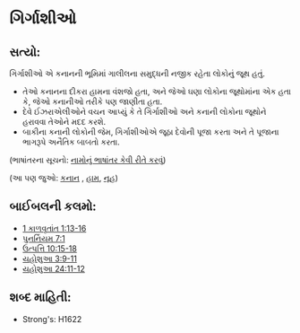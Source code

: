 # ગિર્ગાશીઓ 

## સત્યો: 

ગિર્ગાશીઓ એ કનાનની ભૂમિમાં ગાલીલના સમુદ્ધની નજીક રહેતા લોકોનું જૂથ હતું.

* તેઓ કનાનના દીકરા હામના વંશજો હતા, અને જેઓ ઘણા લોકોના જૂથોમાંના એક હતા કે, જેઓ કનાનીઓ તરીકે પણ જાણીતા હતા.
* દેવે ઈઝરાએલીઓને વચન આપ્યું કે તે ગિર્ગાશીઓ અને કનાની લોકોના જૂથોને હરાવવા તેઓને મદદ કરશે.
* બાકીના કનાની લોકોની જેમ, ગિર્ગાશીઓએ જૂઠા દેવોની પૂજા કરતા અને તે પૂજાના ભાગરૂપે અનૈતિક બાબતો કરતા.

(ભાષાંતરના સૂચનો: [નામોનું ભાષાંતર કેવી રીતે કરવું](rc://gu/ta/man/translate/translate-names))

(આ પણ જુઓ: [કનાન](../names/canaan.md) , [હામ](../names/ham.md), [નૂહ](../names/noah.md))

## બાઈબલની કલમો: 

* [1 કાળવૃતાંત 1:13-16](rc://gu/tn/help/1ch/01/13)
* [પુનર્નિયમ 7:1](rc://gu/tn/help/deu/07/01)
* [ઉત્પત્તિ 10:15-18](rc://gu/tn/help/gen/10/15)
* [યહોશુઆ 3:9-11](rc://gu/tn/help/jos/03/09)
* [યહોશુઆ 24:11-12](rc://gu/tn/help/jos/24/11)

## શબ્દ માહિતી: 

* Strong's: H1622
